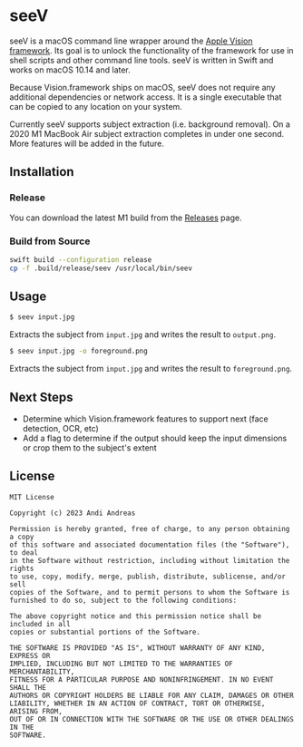 # seeV

seeV is a macOS command line wrapper around the [Apple Vision framework](https://developer.apple.com/documentation/vision). Its goal is to unlock the functionality of the framework for use in shell scripts and other command line tools. seeV is written in Swift and works on macOS 10.14 and later.

Because Vision.framework ships on macOS, seeV does not require any additional dependencies or network access. It is a single executable that can be copied to any location on your system.

Currently seeV supports subject extraction (i.e. background removal). On a 2020 M1 MacBook Air subject extraction completes in under one second. More features will be added in the future.

## Installation

### Release

You can download the latest M1 build from the [Releases]( https://github.com/Nexuist/seeV/releases) page.

### Build from Source

```bash
swift build --configuration release
cp -f .build/release/seev /usr/local/bin/seev
```

## Usage

```bash
$ seev input.jpg
```

Extracts the subject from `input.jpg` and writes the result to `output.png`.

```bash
$ seev input.jpg -o foreground.png
```

Extracts the subject from `input.jpg` and writes the result to `foreground.png`.

## Next Steps

* Determine which Vision.framework features to support next (face detection, OCR, etc)
* Add a flag to determine if the output should keep the input dimensions or crop them to the subject's extent

## License

```text
MIT License

Copyright (c) 2023 Andi Andreas

Permission is hereby granted, free of charge, to any person obtaining a copy
of this software and associated documentation files (the "Software"), to deal
in the Software without restriction, including without limitation the rights
to use, copy, modify, merge, publish, distribute, sublicense, and/or sell
copies of the Software, and to permit persons to whom the Software is
furnished to do so, subject to the following conditions:

The above copyright notice and this permission notice shall be included in all
copies or substantial portions of the Software.

THE SOFTWARE IS PROVIDED "AS IS", WITHOUT WARRANTY OF ANY KIND, EXPRESS OR
IMPLIED, INCLUDING BUT NOT LIMITED TO THE WARRANTIES OF MERCHANTABILITY,
FITNESS FOR A PARTICULAR PURPOSE AND NONINFRINGEMENT. IN NO EVENT SHALL THE
AUTHORS OR COPYRIGHT HOLDERS BE LIABLE FOR ANY CLAIM, DAMAGES OR OTHER
LIABILITY, WHETHER IN AN ACTION OF CONTRACT, TORT OR OTHERWISE, ARISING FROM,
OUT OF OR IN CONNECTION WITH THE SOFTWARE OR THE USE OR OTHER DEALINGS IN THE
SOFTWARE.
```